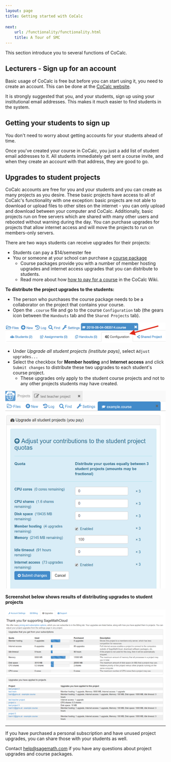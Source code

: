 ```yaml
---
layout: page
title: Getting started with CoCalc

next:
    url: /functionality/functionality.html
    title: A Tour of SMC
---
```


This section introduce you to several functions of CoCalc.

## Lecturers - Sign up for an account

Basic usage of CoCalc is free but before you can start using it, you need to create an account. This can be done at the [CoCalc website](https://cocalc.com/).

It is strongly suggested that you, and your students, sign up using your institutional email addresses.
This makes it much easier to find students in the system.

## Getting your students to sign up

You don't need to worry about getting accounts for your students ahead of time.

Once you've created your course in CoCalc, you just a add list of student email addresses to it. All students immediately get sent a course invite, and when they create an account with that address, they are good to go.

## Upgrades to student projects

CoCalc accounts are free for you and your students and you can create as many projects as you desire.  These basic projects have access to all of CoCalc's functionality with one exception: basic projects are not able to download or upload files to other sites on the internet - you can only upload and download between your computer and CoCalc.  Additionally, basic projects run on free servers which are shared with many other users and rebooted without warning during the day.  You can purchase upgrades for projects that allow internet access and will move the projects to run on members-only servers.

There are two ways students can receive upgrades for their projects:
- Students can pay a \$14/semester fee
- You or someone at your school can purchase a [course package](https://cocalc.com/policies/pricing.html)
    - Course packages provide you with a number of member hosting upgrades and internet access upgrades that you can distribute to students.
    - Read more about how [how to pay for a course](https://github.com/sagemathinc/cocalc/wiki/prof-pay) in the CoCalc Wiki.

**To distribute the project upgrades to the students:**
- The person who purchases the course package needs to be a collaborator on the project that contains your course.
- Open the `.course` file and go to the course  `Configuration` tab (the gears icon between the `Handouts` tab and the `Shared Projects` tab).  

![](course_settings_tab.png)

- Under *Upgrade all student projects (institute pays)*,  select `Adjust upgrades...`
- Select the checkbox for **Member hosting** and **Internet access** and click `Submit changes` to distribute these two upgrades to each student's course project.
    - These upgrades only apply to the student course projects and not to any other projects students may have created.

![](smc-course-upgrades.png)


**Screenshot below shows results of distributing upgrades to student projects**

![](smc-account-upgrades-distributed-student-projects.png)

---

If you have purchased a personal subscription and have unused project upgrades, you can share those with your students as well.

Contact [help@sagemath.com](help@sagemath.com) if you have any questions about project upgrades and course packages.
